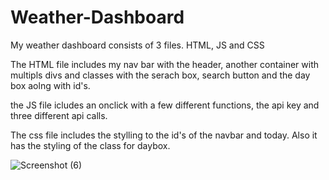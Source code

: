 # Weather-Dashboard

My weather dashboard consists of 3 files.  HTML, JS and CSS

The HTML file includes my nav bar with the header, another container with multipls divs and classes with the serach box, search button and the day box aolng with id's.

the JS file icludes an onclick with a few different functions, the api key and three different api calls.

The css file includes the stylling to the id's of the navbar and today.  Also it has the styling of the class for daybox.




![Screenshot (6)](https://user-images.githubusercontent.com/75540901/106958257-1b934380-6707-11eb-9b0f-b8ab8504ee19.png)
